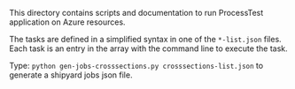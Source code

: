 This directory contains scripts and documentation to run
ProcessTest application on Azure resources.

The tasks are defined in a simplified syntax in one of the
`*-list.json` files. Each task is an entry in the array
with the command line to execute the task.

Type: `python gen-jobs-crosssections.py crosssections-list.json`
to generate a shipyard jobs json file.
 
